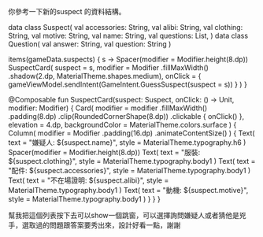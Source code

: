 你參考一下新的suspect 的資料結構。

data class Suspect(
    val accessories: String,
    val alibi: String,
    val clothing: String,
    val motive: String,
    val name: String,
    val questions: List<Question>,
)
data class Question(
    val answer: String,
    val question: String
)


 items(gameData.suspects) { s ->
                        Spacer(modifier = Modifier.height(8.dp))
                        SuspectCard(
                            suspect = s,
                            modifier = Modifier
                                .fillMaxWidth()
                                .shadow(2.dp, MaterialTheme.shapes.medium),
                            onClick = {
                                gameViewModel.sendIntent(GameIntent.GuessSuspect(suspect = s))
                            }
                        )
                    }


@Composable
fun SuspectCard(suspect: Suspect, onClick: () -> Unit, modifier: Modifier) {
    Card(
        modifier = modifier
            .fillMaxWidth()
            .padding(8.dp)
            .clip(RoundedCornerShape(8.dp))
            .clickable { onClick() },
        elevation = 4.dp,
        backgroundColor = MaterialTheme.colors.surface
    ) {
        Column(
            modifier = Modifier
                .padding(16.dp)
                .animateContentSize()
        ) {
            Text(
                text = "嫌疑人: ${suspect.name}",
                style = MaterialTheme.typography.h6
            )
            Spacer(modifier = Modifier.height(8.dp))
            Text(
                text = "服裝: ${suspect.clothing}",
                style = MaterialTheme.typography.body1
            )
            Text(
                text = "配件: ${suspect.accessories}",
                style = MaterialTheme.typography.body1
            )
            Text(
                text = "不在場證明: ${suspect.alibi}",
                style = MaterialTheme.typography.body1
            )
            Text(
                text = "動機: ${suspect.motive}",
                style = MaterialTheme.typography.body1
            )
        }
    }
}


幫我把這個列表按下去可以show一個跳窗，可以選擇詢問嫌疑人或者猜他是兇手，選取過的問題跟答案要秀出來，設計好看一點，謝謝